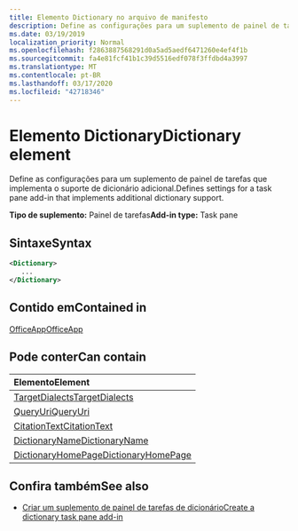 ```yaml
---
title: Elemento Dictionary no arquivo de manifesto
description: Define as configurações para um suplemento de painel de tarefas que implementa o suporte de dicionário adicional.
ms.date: 03/19/2019
localization_priority: Normal
ms.openlocfilehash: f2863887568291d0a5ad5aedf6471260e4ef4f1b
ms.sourcegitcommit: fa4e81fcf41b1c39d5516edf078f3ffdbd4a3997
ms.translationtype: MT
ms.contentlocale: pt-BR
ms.lasthandoff: 03/17/2020
ms.locfileid: "42718346"
---
```

# <a name="dictionary-element"></a><span data-ttu-id="1480a-103">Elemento Dictionary</span><span class="sxs-lookup"><span data-stu-id="1480a-103">Dictionary element</span></span>

<span data-ttu-id="1480a-104">Define as configurações para um suplemento de painel de tarefas que implementa o suporte de dicionário adicional.</span><span class="sxs-lookup"><span data-stu-id="1480a-104">Defines settings for a task pane add-in that implements additional dictionary support.</span></span>

<span data-ttu-id="1480a-105">**Tipo de suplemento:** Painel de tarefas</span><span class="sxs-lookup"><span data-stu-id="1480a-105">**Add-in type:** Task pane</span></span>

## <a name="syntax"></a><span data-ttu-id="1480a-106">Sintaxe</span><span class="sxs-lookup"><span data-stu-id="1480a-106">Syntax</span></span>

```XML
<Dictionary>
   ...
</Dictionary>
```

## <a name="contained-in"></a><span data-ttu-id="1480a-107">Contido em</span><span class="sxs-lookup"><span data-stu-id="1480a-107">Contained in</span></span>

[<span data-ttu-id="1480a-108">OfficeApp</span><span class="sxs-lookup"><span data-stu-id="1480a-108">OfficeApp</span></span>](officeapp.md)

## <a name="can-contain"></a><span data-ttu-id="1480a-109">Pode conter</span><span class="sxs-lookup"><span data-stu-id="1480a-109">Can contain</span></span>

|<span data-ttu-id="1480a-110">**Elemento**</span><span class="sxs-lookup"><span data-stu-id="1480a-110">**Element**</span></span>|
|:-----|
|[<span data-ttu-id="1480a-111">TargetDialects</span><span class="sxs-lookup"><span data-stu-id="1480a-111">TargetDialects</span></span>](targetdialects.md)|
|[<span data-ttu-id="1480a-112">QueryUri</span><span class="sxs-lookup"><span data-stu-id="1480a-112">QueryUri</span></span>](queryuri.md)|
|[<span data-ttu-id="1480a-113">CitationText</span><span class="sxs-lookup"><span data-stu-id="1480a-113">CitationText</span></span>](citationtext.md)|
|[<span data-ttu-id="1480a-114">DictionaryName</span><span class="sxs-lookup"><span data-stu-id="1480a-114">DictionaryName</span></span>](dictionaryname.md)|
|[<span data-ttu-id="1480a-115">DictionaryHomePage</span><span class="sxs-lookup"><span data-stu-id="1480a-115">DictionaryHomePage</span></span>](dictionaryhomepage.md)|

## <a name="see-also"></a><span data-ttu-id="1480a-116">Confira também</span><span class="sxs-lookup"><span data-stu-id="1480a-116">See also</span></span>

- [<span data-ttu-id="1480a-117">Criar um suplemento de painel de tarefas de dicionário</span><span class="sxs-lookup"><span data-stu-id="1480a-117">Create a dictionary task pane add-in</span></span>](../../word/dictionary-task-pane-add-ins.md)
